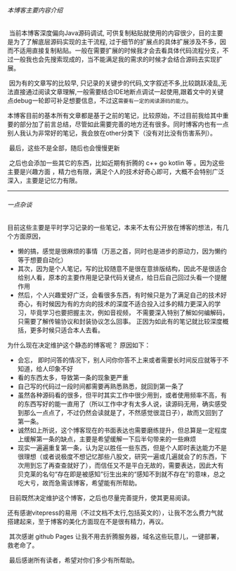 ###### 本博客主要内容介绍

​		当前本博客深度偏向Java源码调试, 可供复制粘贴就使用的内容很少，目的主要是为了了解底层源码实现的主干流程,  过于细节的扩展点的具体扩展涉及不多，因而不适用直接复制粘贴。一般在需要扩展的时候我才会去看具体代码流程分支，不过一般我也会先搜索现成的，当不能满足我的需求的时候才会结合源码去实现扩展。

​		因为有的文章写的比较早, 只记录的关键步的代码,文字叙述不多,比较跳跃凌乱,无法直接通过阅读文章理解,一般需要结合IDE地断点调试一起使用,跟着文中的关键点debug一轮即可补足想要信息，不过这`需要有一定的阅读源码的能力`。

​		本博客目前的基本所有文章都是基于之前的笔记，比较原始，不过目前我给其中重要的部分加了前言总结，尽管如此需要完善的地方还有很多。同时博客内也有一点别人我认为非常好的笔记，我会放在other分类下（没有对比没有伤害系列）。

​		最后，这些不是全部，随后也会慢慢更新

​		之后也会添加一些其它的东西，比如近期有折腾的 c++ go kotlin 等 。因为这些主要是兴趣方面 ，精力也有限，满足个人的技术好奇心即可，大概不会特别广泛深入，主要是记忆力有限。



-----------------

###### 一点杂谈

目前这些主要是平时学习记录的一些笔记，本来不太有公开放在博客的想法，有几个方面原因，

+ 懒的搞，感觉是很麻烦的事情（万恶之首，同时也是进步的原动力，因为懒约等于想要自动化）
+ 其次，因为是个人笔记，写的比较随意不是很在意排版结构，因此不是很适合给别人看，原本的主要作用是记录代码关键点，给日后自己回过头看一个提醒作用
+ 然后，个人兴趣爱好广泛，会看很多东西，有时候只是为了满足自己的技术好奇心，有时候因为有的方向的技术的深度不适合投入过多的精力更深入的学习，毕竟学习也要把握主次，例如音视频， 不需要深入特别了解如何编解码，只需要了解传输协议和封装协议怎么回事。 正因为如此有的笔记就比较深度概括，更多时候只适合本人去看。



为什么现在决定维护这个静态的博客呢？ 原因如下：

+   会忘， 即时问答的情况下，别人问你你答不上来或者需要长时间反应就等于不知道，给人印象不好
+   看的东西太多，导致第一条的现象更严重
+   自己写的代码过一段时间都需要再熟悉熟悉，就回到第一条了
+   虽然各种源码看的很多，但平时其实工作中很少用到，或者使用频率不高，有的东西写好的能一直用了（所以工作中才有太多人说，读源码无用，确实感受到那么一点点了，不过仍然会读就是了，不然感觉很混日子），故而又回到了第一条。
+   诚然如上所说，这个博客现在的书面表达也需要磨练提升，但总算是一定程度上缓解第一条的缺点，主要是希望缓解一下后半句带来的一些麻烦
+   现实一遍遍重复第一条，认为足以胜任一些东西，但是个人即时表达能力不是很理想（或者说极度不想记忆那些八股文，研究一遍或几遍就会了的东西，下次用到忘了再查查就好了），而信任又不是平白无故的，需要表达，因此大有贝克莱的名句“存在即是被感知”衍生出来的“感知不到就不存在”的意味，总之吃大亏，故而急需该博客，希望能有所帮助。



​		目前既然决定维护这个博客，之后也尽量完善提升，使其更易阅读。



​		还有感谢vitepress的易用（不过文档不太行,包括英文的），让我不怎么费力气就搭建起来，至于博客的美化方面现在不是很有精力，再议。



​		其次感谢 github Pages 让我不用去折腾服务器，域名这些玩意儿，一键部署，救老命了。



​        最后感谢所有读者，希望对你们多少有所帮助。
